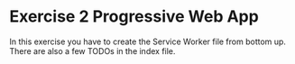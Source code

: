 # Exercise 2 Progressive Web App

In this exercise you have to create the Service Worker file from bottom up. There are also a few TODOs in the index file. 